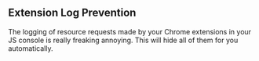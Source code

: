 ## Extension Log Prevention

The logging of resource requests made by your Chrome extensions in your JS console is really freaking annoying. This will hide all of them for you automatically.

